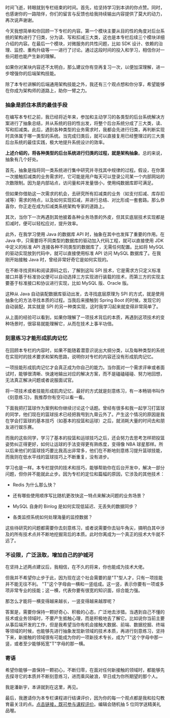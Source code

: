 时间飞逝，转眼就到专栏结束的时间。首先，给坚持学习到本讲的你点赞。同时，也感谢你的一路陪伴，你们的留言与反馈也给我持续输出内容提供了莫大的动力，再次说声谢谢。

今天我想简单和你回顾一下专栏的内容。第一个模块主要从目的性的角度对后台系统的架构进行了归类，分为读、写和扣减三大类，这也是本专栏后续三个模块详细介绍的内容。在最后一个模块，对微服务的共性问题，比如 SDK 设计、依赖的治理、监控、重构升级等一一进行了讨论。通过这段时间的投入和学习，相信你对一些问题也能产生新的理解。

如果你对某块内容还不太明白，那么建议你有空再复习一次，以便加深理解，进一步增强你的后端架构技能。

除了本专栏讲解的后端通用架构技能之外，我还有三个观点想和你分享，希望能够在你成为架构师的道路上，助你一臂之力。

### 抽象是抓住本质的最佳手段

在编写本专栏之前，我已经将近年来，参加和主动学习的各类型的后台系统解决方案进行了抽象总结，并从系统的目的性出发，将整个后台系统分成了三大类，读、写和扣减类。此后，遇到各种类型的业务需求时，我都会先进行归类，再判断实现时具体属于哪一类型的系统。当完成归类后，就可以直接复用已经整理过的三大类后台系统的最佳实践，极大地提升系统设计的效率。

**上述介绍的，将各种类型的后台系统进行归类的过程，就是架构抽象**。总的来说，抽象有几个好处。

首先，抽象是指将同一类系统进行集中研究并寻找其中规律的过程。假设，在你第一次接触扣减类的业务需求时，它可能是用户每天可以登录公司某一个内部网站的次数限制。因为是内部站点，访问量和并发量很小，使用纯数据库即可满足。

但如果你借助这一次需求的机会，去研究所有扣减类的业务（如支付扣减、库存扣减等）需求的特点，以及如何实现扣减，并进行总结、对比形成一套套路。那么恭喜你，你正走在成为扣减类系统架构专家的道路上。

其次，当你下一次再遇到其他披着各种业务场景的外皮，但其实底层技术实现都是扣减时，便可以轻松应对，提升效率。

此外，在我学习使用 Java 的数据库 API 时，抽象在其中也发挥了重要的作用。在 Java 中，只需要将不同类型的数据库的驱动加入代码工程，就可以直接使用 JDK 中定义的标准 API 连接各种不同类型的数据库了，无需任何配置。比如将 MySQL 的驱动实现放到代码中，就可以直接使用标准 API 访问 MySQL 数据库了。在我刚开始接触 Java 时，曾经非常好奇它是如何实现的。

在不断寻找资料和阅读源码之后，了解到这叫 SPI 技术，它是需求方只定义标准接口并基于标准协议便可以自动选择三方实现进行装载的技术，而第三方的实现主要基于标准接口和协议进行实现，比如 MySQL 版、Oracle 版。

这种从 Java 自动装配数据库驱动出发，去寻找底层原理为 SPI 的方式，就是使用抽象化的方法寻找本质的过程。当我后来接触到 Spring Boot 的时候，发现它的自动装配，其实就是 SPI 的另一种类实现，这时我学习起来就变得非常简单了。

从上面的经验可以看到，如果你理解了一项技术背后的本质，再遇到这项技术的变种场景时，很容易就能理解它，从而在技术上事半功倍。

### 刻意练习才能形成肌肉记忆

在回顾本专栏的内容时，如果不能随着潜意识说出大纲分类，以及每种类型的系统在实现时的技术要求和架构思路，说明你对专栏的内容还没有形成肌肉记忆。

一项技能形成肌肉记忆才会真正成为你自己的能力。当你面对一个需求评审或者面试时，能够很清晰、快速地输出对应的解决方案，而不是磕磕碰碰、努力地回想，无法真正解决问题或者说服面试官。

将一项技术或者技能形成肌肉记忆，最好的方式就是刻意练习，有一本畅销书叫作《刻意练习》，我推荐你有空可以看一看。

下面我把打篮球作为案例和你继续讨论这个话题。曾经有很多和我一起学习打篮球的同学，他们现在的篮球技术已经把我甩到九霄云外了。产生这个情况的原因是我在学会打篮球的基本技巧（如基本的投篮和运球）之后，就消耗大量的时间去和朋友进行娱乐赛。

而我的这些同学，学习了基本的投篮和运球技巧之后，还会努力去思考怎样把投篮姿势纠正得更好，如何让运球的手法变得更有熟练度，变得像 NBA 球星那样。所以后来他们的篮球技巧要比我高出非常多，他们在不断地刻意练习提升篮球技能，而我则在低水平线的篮球技巧上不断重复，没有进步。

学习也是一样。本专栏提供的技术和技巧，能够帮助你在后台开发中，解决一部分问题，但你并不能就此止步。因为专栏的定位和篇幅的原因，它涉及的其他技术：

* Redis 为什么那么快？

* 还有哪些使用顺序写比随机更改快这一特点来解决问题的业务场景？

* MySQL 自身的 Binlog 是如何实现低延迟、无丢失的数据同步？

* 各类监控系统如何处理海量的监控数据？

这些待研究的问题都需要你去刻意练习，或者说需要你去钻牛角尖，搞明白其中涉及的所有技术点并不断地挖掘背后的本质。此时你离成为一个真正的技术大牛就不远了。

### 不设限，广泛汲取，增加自己的护城河

在坚持上述两点建议后，我相信，在不久的将来，你也能成为技术大佬。

但我并不希望你止步于此，因为现在这个社会需要的是"T"型人才，只有一项技能并不能无往不利。 "T"这个字母由一横和一竖组成。这一竖，表示你要有一项或多项非常专业的技能；这一横，代表你要有很宽的知识面，综合能力强。

那怎么才能将一横变得越来越长，一竖变得越来越厚呢？

答案是，需要你保持一颗好奇心、积极的心态，广泛地去涉猎。当遇到自己不懂的技术或业务领域时，不要产生抵触心理，而是积极地去了解它。比如说你当前主要从事后端开发的工作，但是我希望当你有机会接触大数据、前端、数据挖掘、终端等领域的时候，也能够先进行抽象发现新领域的技术本质，再进行刻意练习，坚持下来，新接触的领域很有可能成为你的一项新技术专长，成为"T"这个字母中那一竖，或者至少能够拓宽"T"字母的那一横。

### 寄语

希望你能够一直保持一颗初心，不断归零，在面对任何新接触的领域时，都能够先去探寻它的本质并不断刻意练习，进而乘风破浪，早日成为你所期望的那个人。

我是潘新宇，本讲就到在这里，再见。

最后，我邀请你为本专栏课程进行结课评价，因为你的每一个观点都是我和拉勾教育最关注的点。[点击链接，既可参与课程评价](https://wj.qq.com/s2/8233676/bf1c/?fileGuid=xxQTRXtVcqtHK6j8)。编辑会随机抽 5 位同学送精美礼品喔。
